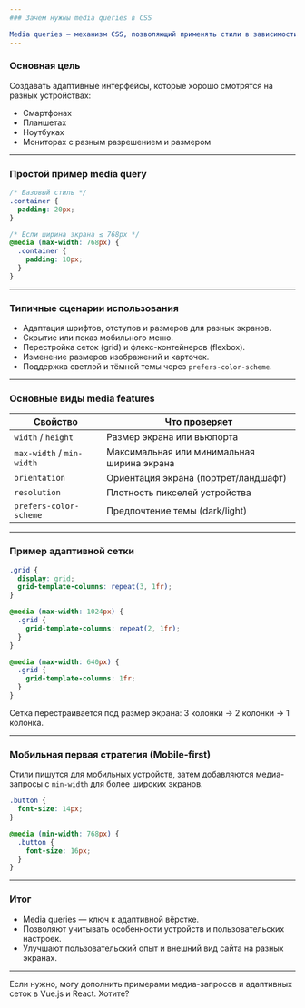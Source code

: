 ```yaml
---
### Зачем нужны media queries в CSS

Media queries — механизм CSS, позволяющий применять стили в зависимости от характеристик устройства: ширины и высоты экрана, плотности пикселей, ориентации экрана и других параметров.
---
```


### Основная цель

Создавать адаптивные интерфейсы, которые хорошо смотрятся на разных устройствах:

- Смартфонах
- Планшетах
- Ноутбуках
- Мониторах с разным разрешением и размером

---

### Простой пример media query

```css
/* Базовый стиль */
.container {
  padding: 20px;
}

/* Если ширина экрана ≤ 768px */
@media (max-width: 768px) {
  .container {
    padding: 10px;
  }
}
```

---

### Типичные сценарии использования

- Адаптация шрифтов, отступов и размеров для разных экранов.
- Скрытие или показ мобильного меню.
- Перестройка сеток (grid) и флекс-контейнеров (flexbox).
- Изменение размеров изображений и карточек.
- Поддержка светлой и тёмной темы через `prefers-color-scheme`.

---

### Основные виды media features

| Свойство                  | Что проверяет                              |
| ------------------------- | ------------------------------------------ |
| `width` / `height`        | Размер экрана или вьюпорта                 |
| `max-width` / `min-width` | Максимальная или минимальная ширина экрана |
| `orientation`             | Ориентация экрана (портрет/ландшафт)       |
| `resolution`              | Плотность пикселей устройства              |
| `prefers-color-scheme`    | Предпочтение темы (dark/light)             |

---

### Пример адаптивной сетки

```css
.grid {
  display: grid;
  grid-template-columns: repeat(3, 1fr);
}

@media (max-width: 1024px) {
  .grid {
    grid-template-columns: repeat(2, 1fr);
  }
}

@media (max-width: 640px) {
  .grid {
    grid-template-columns: 1fr;
  }
}
```

Сетка перестраивается под размер экрана: 3 колонки → 2 колонки → 1 колонка.

---

### Мобильная первая стратегия (Mobile-first)

Стили пишутся для мобильных устройств, затем добавляются медиа-запросы с `min-width` для более широких экранов.

```css
.button {
  font-size: 14px;
}

@media (min-width: 768px) {
  .button {
    font-size: 16px;
  }
}
```

---

### Итог

- Media queries — ключ к адаптивной вёрстке.
- Позволяют учитывать особенности устройств и пользовательских настроек.
- Улучшают пользовательский опыт и внешний вид сайта на разных экранах.

---

Если нужно, могу дополнить примерами медиа-запросов и адаптивных сеток в Vue.js и React. Хотите?
